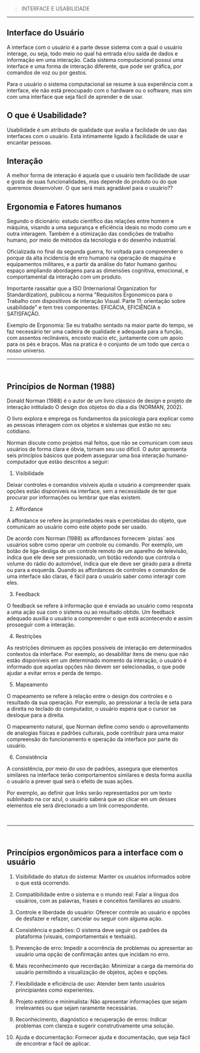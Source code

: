 > INTERFACE E USABILIDADE 
---
<h2>Interface do Usuário</h2>
<p>A interface com o usuário é a parte desse sistema com a qual o usuário interage, ou seja, todo meio no qual há entrada e/ou saída de dados e informação em uma interação. Cada sistema computacional possui uma interface e uma forma de interação diferente, que pode ser gráfica, por comandos de voz ou por gestos.
<br>
<p>Para o usuário o sistema computacional se resume à sua experiência com a interface, ele não está preocupado com o hardware ou o software, mas sim com uma interface que seja fácil de aprender e de usar.

<h2>O que é Usabilidade?</h2>
<p>Usabilidade é um atributo de qualidade que avalia a facilidade de uso das interfaces com o usuário. Está intimamente ligado à facilidade de usar e encantar pessoas.

<h2>Interação</h2>
<p>A melhor forma de interação é aquela que o usuário tem facilidade de usar e gosta de suas funcionalidades, mas depende do produto ou do que queremos desenvolver. O que será mais agradável para o usuário??

<h2>Ergonomia e Fatores humanos</h2>
<p>Segundo o dicionário: estudo científico das relações entre homem e máquina, visando a uma segurança e eficiência ideais no modo como um e outra interagem. Também é a otimização das condições de trabalho humano, por meio de métodos da tecnologia e do desenho industrial.

<p>Oficializada no final da segunda guerra, foi voltada para compreender o porque da alta incidencia de erro humano na operação de maquina e equipamentos militares, e a partir da análise do fator humano ganhou espaço ampliando abordagens  para as dimensões cognitiva, emocional, e comportamental da interação com um produto.

<p>Importante rassaltar que a ISO (Internarional Organization for Standardization), publicou a norma "Requisitos Ergonomicos para o Trabalho com dispositivos de interação Visual. Parte 11: orientação sobre usabilidade" e tem tres componentes: EFICÁCIA, EFICIÊNCIA e SATISFAÇÂO.

<p>Exemplo de Ergonomia: Se eu trabalho sentado na maior parte do tempo, se faz necessário ter uma cadeira de qualidade e adequada para a função, com assentos reclináveis, encosto macio etc, juntamente com um apoio para os pés e braços. Mas na pratica é o conjunto de um todo que cerca o nosso universo.

<br>

--- 

<br>

<h2>Princípios de Norman (1988)</h2>


<p>Donald Norman (1988) é o autor de um livro clássico de design e projeto de interação intitulado O design dos objetos do dia a dia (NORMAN, 2002).

<p>O livro explora e emprega os fundamentos da psicologia para explicar como as pessoas interagem com os objetos e sistemas que estão no seu cotidiano.

<p>Norman discute como projetos mal feitos, que não se comunicam com seus usuários de forma clara e óbvia, tornam seu uso difícil. O autor apresenta seis princípios básicos que podem assegurar uma boa interação humano-computador que estão descritos a seguir:

1. Visibilidade

Deixar controles e comandos visíveis ajuda o usuário a compreender quais opções estão disponíveis na interface, sem a necessidade de ter que procurar por informações ou lembrar que elas existem.

2. Affordance

A affordance se refere às propriedades reais e percebidas do objeto, que comunicam ao usuário como este objeto pode ser usado.

De acordo com Norman (1988) as affordances fornecem ´pistas´ aos usuários sobre como operar um controle ou comando. Por exemplo, um botão de liga-desliga de um controle remoto de um aparelho de televisão, indica que ele deve ser pressionado, um botão redondo que controla o volume do rádio do automóvel, indica que ele deve ser girado para a direita ou para a esquerda. Quando as affordances de controles e comandos de uma interface são claras, é fácil para o usuário saber como interagir com eles.

3. Feedback

O feedback se refere à informação que é enviada ao usuário como resposta a uma ação sua com o sistema ou ao resultado obtido. Um feedback adequado auxilia o usuário a compreender o que está acontecendo e assim prosseguir com a interação.

4. Restrições

As restrições diminuem as opções possíveis de interação em determinados contextos da interface. Por exemplo, ao desabilitar itens de menu que não estão disponíveis em um determinado momento da interação, o usuário é informado que aquelas opções não devem ser selecionadas, o que pode ajudar a evitar erros e perda de tempo.

5. Mapeamento

O mapeamento se refere à relação entre o design dos controles e o resultado da sua operação. Por exemplo, ao pressionar a tecla de seta para a direita no teclado do computador, o usuário espera que o cursor se desloque para a direita.

O mapeamento natural, que Norman define como sendo o aproveitamento de analogias físicas e padrões culturais, pode contribuir para uma maior compreensão do funcionamento e operação da interface por parte do usuário.

6. Consistência

A consistência, por meio do uso de padrões, assegura que elementos similares na interface terão comportamentos similares e desta forma auxilia o usuário a prever qual será o efeito de suas ações.

Por exemplo, ao definir que links serão representados por um texto sublinhado na cor azul, o usuário saberá que ao clicar em um desses elementos ele será direcionado a um link correspondente.

<br>

--- 

<br>

<h2>Princípios ergonômicos para a interface com o usuário</h2>

1. Visibilidade do status do sistema:
Manter os usuários informados sobre o que está ocorrendo.

2. Compatibilidade entre o sistema e o mundo real:
Falar a língua dos usuários, com as palavras, frases e conceitos familiares ao usuário.

3. Controle e liberdade do usuário:
Oferecer controle ao usuário e opções de desfazer e refazer, cancelar ou seguir com alguma ação.

4. Consistência e padrões:
O sistema deve seguir os padrões da plataforma (visuais, comportamentais e textuais).

5. Prevenção de erro:
Impedir a ocorrência de problemas ou apresentar ao usuário uma opção de confirmação antes que incidam no erro.

6. Mais reconhecimento que recordação:
Minimizar a carga da memória do usuário permitindo a visualização de objetos, ações e opções.

7. Flexibilidade e eficiência de uso:
Atender bem tanto usuários principiantes como experientes.

8. Projeto estético e minimalista:
Não apresentar informações que sejam irrelevantes ou que sejam raramente necessárias.

9. Reconhecimento, diagnóstico e recuperação de erros:
Indicar problemas com clareza e sugerir construtivamente uma solução.

10. Ajuda e documentação:
Fornecer ajuda e documentação, que seja fácil de encontrar e fácil de aplicar.